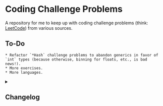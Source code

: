 # Coding Challenge Problems
A repository for me to keep up with coding challenge problems (think: [LeetCode](https://leetcode.com/)) from various sources.

## To-Do
    * Refactor `*Hash` challenge problems to abandon generics in favor of `int` types (because otherwise, binning for floats, etc., is bad news!).
    * More exercises.
    * More languages.
    
<details>
<summary><h2>Changelog</h2></summary>
<h3>31 May 2023</h3>
<ol>
    <li>Beginning of <code>LeetCode</code>, and initial commit of <code>LeetCode/CPP/1TwoSum.cpp</code>.</li>
</ol>
<h3>18 May 2023</h3>
<ol>
    <li>Modified some <i>Section 8</i> files to eliminate unnecessary <code>size</code> parameter + updated TODO list above.</li>
    <li>Later, modified more <i>Section 8</i> files to rename <code>arr</code> parameter as <code>A</code>.</li>
    <li>Completed first versions of <code>StringPermutations</code>, ... , and made small edits throughout.</li>
    <li>Cleaned up repo by deleting <code>.exe</code> files (these never should have been uploaded) + making initial commits of some missed files from yesterday.</li>
</ol>
<h3>17 May 2023</h3>
<ol>
    <li>In <code>CountDuplicatesUnsorted</code>: Removed unused <code>Min</code> and <code>Max</code> functions.</li>
    <li>Later, added <code>PairSumUnsorted</code>, <code>PairSumUnsortedHash</code>, <code>PairSumSorted</code>, and <code>SinglePassMaxMin</code> from <a href = "https://www.udemy.com/">Udemy</a>'s <b>Mastering Data Structures & Algorithms using C and C++</b> course (<a href = "https://www.udemy.com/course/datastructurescncpp/">link</a>).</li>
    <li>After finishing the <i>Section 7</i> algorithms (above), added <code>Print</code> functionality to all.</lli>
    <li>From <i>Section 8</i>, added <code>StringToggleCase</code>, <code>CountConsonantsAndVowels</code>, <code>CountWords</code>, <code>StringReverse</code>, <code>CompareStrings</code>, <code>IsPalindrome</code>, <code>StringCountDuplicates</code>, <code>StringCountDuplicatesHash</code>, <code>StringFindDuplicatesBitwise</code>, and <code>IsAnagram</code>, and the related <code>ToUpperCase</code> and <code>ToLowerCase</code>.</li>
    <li>Made a small correction to <code>CountDuplicatesUnsortedHash</code>.</li>
    <li>Eventually: Added a <code>Udemy</code> subdirectory to future-proof the repo.</code>
</ol>
<h3>16 May 2023</h3>
<ol>
    <li>Initial commit + <code>README</code>.</li>
    <li>Later, created <code>CPP</code> directory.</li>
    <li>Later, created + updated versions of <code>FindMissingElementSorted</code>, <code>FindMissingElementSortedStart</code>, <code>FindMissingElementSortedMultiple</code>, <code>FindMissingElementUnsortedHash</code>, <code>FindDuplicatesSorted</code>, <code>CountDuplicatesSorted</code>, <code>CountDuplicatesSortedHash</code>, <code>CountDuplicatesUnsortedHash</code>, and <code>CountDuplicatesUnsorted</code> from <a href = "https://www.udemy.com/">Udemy</a>'s <b>Mastering Data Structures & Algorithms using C and C++</b> course (<a href = "https://www.udemy.com/course/datastructurescncpp/">link</a>).</li>
</ol> 
